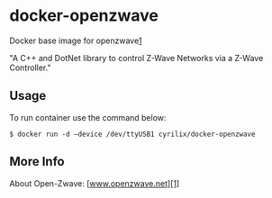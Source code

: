 # docker-openzwave

Docker base image for openzwave[1]

"A C++ and DotNet library to control Z-Wave Networks via a Z-Wave Controller."

## Usage

To run container use the command below:

    $ docker run -d –device /dev/ttyUSB1 cyrilix/docker-openzwave

## More Info

About Open-Zwave: [www.openzwave.net][1]


[1]:http://www.openzwave.net/

